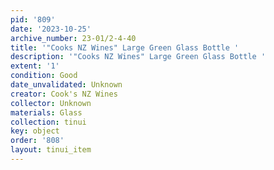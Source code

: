 ```yaml
---
pid: '809'
date: '2023-10-25'
archive_number: 23-01/2-4-40
title: '"Cooks NZ Wines" Large Green Glass Bottle '
description: '"Cooks NZ Wines" Large Green Glass Bottle '
extent: '1'
condition: Good
date_unvalidated: Unknown
creator: Cook's NZ Wines
collector: Unknown
materials: Glass
collection: tinui
key: object
order: '808'
layout: tinui_item
---
```

